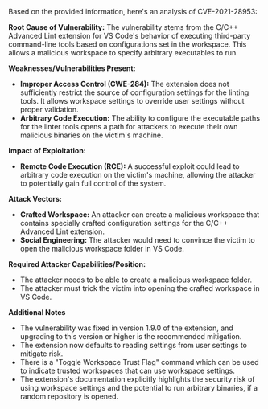 Based on the provided information, here's an analysis of CVE-2021-28953:

**Root Cause of Vulnerability:**
The vulnerability stems from the C/C++ Advanced Lint extension for VS Code's behavior of executing third-party command-line tools based on configurations set in the workspace. This allows a malicious workspace to specify arbitrary executables to run.

**Weaknesses/Vulnerabilities Present:**
- **Improper Access Control (CWE-284):** The extension does not sufficiently restrict the source of configuration settings for the linting tools. It allows workspace settings to override user settings without proper validation.
- **Arbitrary Code Execution:** The ability to configure the executable paths for the linter tools opens a path for attackers to execute their own malicious binaries on the victim's machine.

**Impact of Exploitation:**
- **Remote Code Execution (RCE):** A successful exploit could lead to arbitrary code execution on the victim's machine, allowing the attacker to potentially gain full control of the system.

**Attack Vectors:**
- **Crafted Workspace:** An attacker can create a malicious workspace that contains specially crafted configuration settings for the C/C++ Advanced Lint extension.
- **Social Engineering:** The attacker would need to convince the victim to open the malicious workspace folder in VS Code.

**Required Attacker Capabilities/Position:**
- The attacker needs to be able to create a malicious workspace folder.
- The attacker must trick the victim into opening the crafted workspace in VS Code.

**Additional Notes**
- The vulnerability was fixed in version 1.9.0 of the extension, and upgrading to this version or higher is the recommended mitigation.
- The extension now defaults to reading settings from user settings to mitigate risk.
- There is a "Toggle Workspace Trust Flag" command which can be used to indicate trusted workspaces that can use workspace settings.
- The extension's documentation explicitly highlights the security risk of using workspace settings and the potential to run arbitrary binaries, if a random repository is opened.